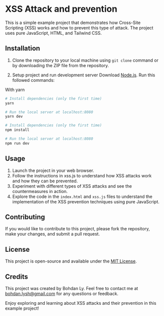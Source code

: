 # XSS Attack and prevention

This is a simple example project that demonstrates how Cross-Site Scripting (XSS) works and how to prevent this type of attack. The project uses pure JavaScript, HTML, and Tailwind CSS.

## Installation

1. Clone the repository to your local machine using `git clone` command or by downloading the ZIP file from the repository.

2. Setup project and run development server
Download [Node.js](https://nodejs.org/en/download/).
Run this followed commands:

With yarn

``` bash
# Install dependencies (only the first time)
yarn

# Run the local server at localhost:8080
yarn dev
```

``` bash
# Install dependencies (only the first time)
npm install

# Run the local server at localhost:8080
npm run dev
```

## Usage

1. Launch the project in your web browser.
2. Follow the instructions in xss.js to understand how XSS attacks work and how they can be prevented.
3. Experiment with different types of XSS attacks and see the countermeasures in action.
4. Explore the code in the `index.html` and `xss.js` files to understand the implementation of the XSS prevention techniques using pure JavaScript.

## Contributing

If you would like to contribute to this project, please fork the repository, make your changes, and submit a pull request.

## License

This project is open-source and available under the [MIT License](LICENSE).

## Credits

This project was created by Bohdan Ly. Feel free to contact me at bohdan.lysh@gmail.com for any questions or feedback.

Enjoy exploring and learning about XSS attacks and their prevention in this example project!
